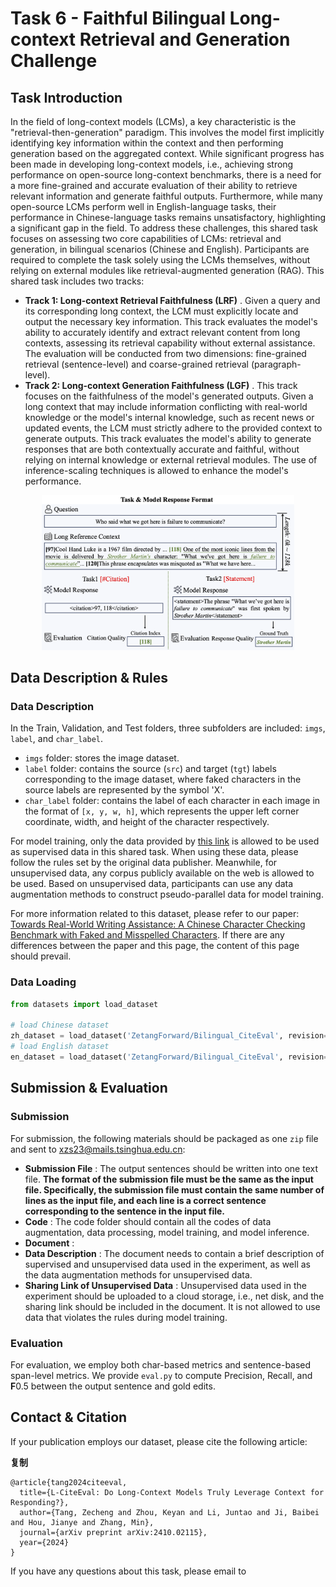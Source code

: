# Task 6 - Faithful Bilingual Long-context Retrieval and Generation Challenge

## Task Introduction

In the field of long-context models (LCMs), a key characteristic is the "retrieval-then-generation" paradigm. This involves the model first implicitly identifying key information within the context and then performing generation based on the aggregated context. While significant progress has been made in developing long-context models, i.e., achieving strong performance on open-source long-context benchmarks, there is a need for a more fine-grained and accurate evaluation of their ability to retrieve relevant information and generate faithful outputs. Furthermore, while many open-source LCMs perform well in English-language tasks, their performance in Chinese-language tasks remains unsatisfactory, highlighting a significant gap in the field. To address these challenges, this shared task focuses on assessing two core capabilities of LCMs: retrieval and generation, in bilingual scenarios (Chinese and English). Participants are required to complete the task solely using the LCMs themselves, without relying on external modules like retrieval-augmented generation (RAG). This shared task includes two tracks:

* **Track 1: Long-context Retrieval Faithfulness (LRF)** . Given a query and its corresponding long context, the LCM must explicitly locate and output the necessary key information. This track evaluates the model's ability to accurately identify and extract relevant content from long contexts, assessing its retrieval capability without external assistance. The evaluation will be conducted from two dimensions: fine-grained retrieval (sentence-level) and coarse-grained retrieval (paragraph-level).
* **Track 2: Long-context Generation Faithfulness (LGF)** . This track focuses on the faithfulness of the model's generated outputs. Given a long context that may include information conflicting with real-world knowledge or the model's internal knowledge, such as recent news or updated events, the LCM must strictly adhere to the provided context to generate outputs. This track evaluates the model's ability to generate responses that are both contextually accurate and faithful, without relying on internal knowledge or external retrieval modules. The use of inference-scaling techniques is allowed to enhance the model's performance.

<div align=center>  <img src="Task_Introduction.png" width=80%></div>

## Data Description & Rules

### Data Description

In the Train, Validation, and Test folders, three subfolders are included: `imgs`, `label`, and `char_label`.

* `imgs` folder: stores the image dataset.
* `label` folder: contains the source (`src`) and target (`tgt`) labels corresponding to the image dataset, where faked characters in the source labels are represented by the symbol 'X'.
* `char_label` folder: contains the label of each character in each image in the format of `[x, y, w, h]`, which represents the upper left corner coordinate, width, and height of the character respectively.

For model training, only the data provided by [this link](https://cloud.tsinghua.edu.cn/d/2dcf9a4315614a02ad77/) is allowed to be used as supervised data in this shared task. When using these data, please follow the rules set by the original data publisher. Meanwhile, for unsupervised data, any corpus publicly available on the web is allowed to be used. Based on unsupervised data, participants can use any data augmentation methods to construct pseudo-parallel data for model training.

For more information related to this dataset, please refer to our paper: [Towards Real-World Writing Assistance: A Chinese Character Checking Benchmark with Faked and Misspelled Characters](https://arxiv.org/abs/2311.11268). If there are any differences between the paper and this page, the content of this page should prevail.

### Data Loading

```python
from datasets import load_dataset

# load Chinese dataset
zh_dataset = load_dataset('ZetangForward/Bilingual_CiteEval', revision="ZH")
# load English dataset
en_dataset = load_dataset('ZetangForward/Bilingual_CiteEval', revision="EN")

```

## Submission & Evaluation

### Submission

For submission, the following materials should be packaged as one `zip` file and sent to [xzs23@mails.tsinghua.edu.cn](mailto:xzs23@mails.tsinghua.edu.cn):

* **Submission File** : The output sentences should be written into one text file. **The format of the submission file must be the same as the input file. Specifically, the submission file must contain the same number of lines as the input file, and each line is a correct sentence corresponding to the sentence in the input file.**
* **Code** : The code folder should contain all the codes of data augmentation, data processing, model training, and model inference.
* **Document** :
* **Data Description** : The document needs to contain a brief description of supervised and unsupervised data used in the experiment, as well as the data augmentation methods for unsupervised data.
* **Sharing Link of Unsupervised Data** : Unsupervised data used in the experiment should be uploaded to a cloud storage, i.e., net disk, and the sharing link should be included in the document. It is not allowed to use data that violates the rules during model training.

### Evaluation

For evaluation, we employ both char-based metrics and sentence-based span-level metrics. We provide `eval.py` to compute Precision, Recall, and **F**0.5 between the output sentence and gold edits.

## Contact & Citation

If your publication employs our dataset, please cite the following article:

**复制**

```
@article{tang2024citeeval,
  title={L-CiteEval: Do Long-Context Models Truly Leverage Context for Responding?},
  author={Tang, Zecheng and Zhou, Keyan and Li, Juntao and Ji, Baibei and Hou, Jianye and Zhang, Min},
  journal={arXiv preprint arXiv:2410.02115},
  year={2024}
}
```

If you have any questions about this task, please email to
